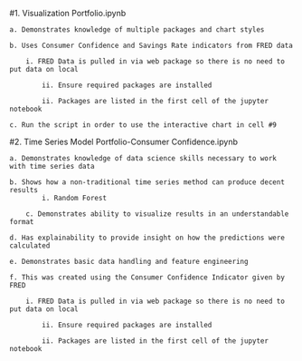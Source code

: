 #1. Visualization Portfolio.ipynb
   
	a. Demonstrates knowledge of multiple packages and chart styles
	
	b. Uses Consumer Confidence and Savings Rate indicators from FRED data
	
   		i. FRED Data is pulled in via web package so there is no need to put data on local
		
   			ii. Ensure required packages are installed
			
  	 		ii. Packages are listed in the first cell of the jupyter notebook
			
  	c. Run the script in order to use the interactive chart in cell #9
  
#2. Time Series Model Portfolio-Consumer Confidence.ipynb

	a. Demonstrates knowledge of data science skills necessary to work with time series data
 
   	b. Shows how a non-traditional time series method can produce decent results
    		i. Random Forest
      
      	c. Demonstrates ability to visualize results in an understandable format
	
 	d. Has explainability to provide insight on how the predictions were calculated
	
	e. Demonstrates basic data handling and feature engineering
		
	f. This was created using the Consumer Confidence Indicator given by FRED
	
 		i. FRED Data is pulled in via web package so there is no need to put data on local

   			ii. Ensure required packages are installed

   			ii. Packages are listed in the first cell of the jupyter notebook
		
    
